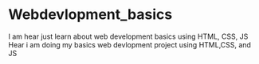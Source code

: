 # Webdevlopment_basics
I am hear just learn about web development basics using HTML, CSS, JS
Hear i am doing my basics web devlopment project using HTML,CSS, and JS 
